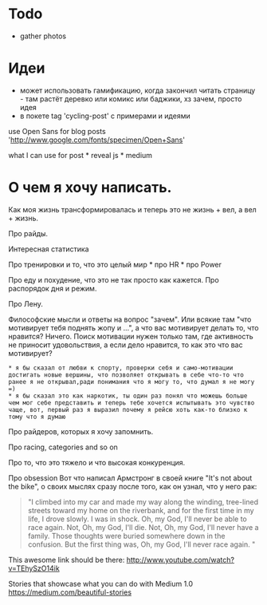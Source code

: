 # Todo

* gather photos

# Идеи
  * может использовать гамификацию, когда закончил читать страницу - там растёт деревко или комикс или баджики, хз зачем, просто идея
  * в покете tag 'cycling-post' с примерами и идеями


use Open Sans for blog posts 'http://www.google.com/fonts/specimen/Open+Sans'

what I can use for post
	* reveal js
	* medium

# О чем я хочу написать.

Как моя жизнь трансформировалась и теперь это не жизнь + вел, а вел + жизнь.

Про райды.

Интересная статистика

Про тренировки и то, что это целый мир
	* про HR
	* про Power

Про еду и похудение, что это не так просто как кажется.
	Про распорядок дня и режим.

Про Лену.

Философские мысли и ответы на вопрос "зачем". Или всякие там "что мотивирует тебя поднять жопу и ...", а что вас мотивирует делать то, что нравится? Ничего. Поиск мотивации нужен только там, где активность не приносит удовольствия, а если дело нравится, то как это что вас мотивирует?

    * я бы сказал от любви к спорту, проверки себя и само-мотивации достигать новые вершины, что позволяет открывать в себе что-то что ранее я не открывал,ради понимания что я могу то, что думал я не могу =)
    * я бы сказал это как наркотик, ты один раз понял что можешь больше чем мог себе представить и теперь тебе хочется испытывать это чувство чаще, вот, первый раз я выразил почему я рейсю хоть как-то близко к тому что я думаю

Про райдеров, которых я хочу запомнить.

Про racing, categories and so on

Про то, что это тяжело и что высокая конкуренция.

Про obsession
Вот что написал Армстронг в своей книге
"It's not about the bike", о своих мыслях сразу после того, как он узнал, что у него рак:

> "I climbed into my car and made my way along the winding, tree-lined streets
> toward my home on the riverbank, and for the first time in my life, I drove
> slowly. I was in shock. Oh, my God, I'll never be able to race again. Not,
> Oh, my God, I'll die. Not, Oh, my God, I'll never have a family. Those
> thoughts were buried somewhere down in the confusion. But the first thing
> was, Oh, my God, I'll never race again. "


This awesome link should be there:
http://www.youtube.com/watch?v=TEhySzO14ik

Stories that showcase what you can do with Medium 1.0
https://medium.com/beautiful-stories
